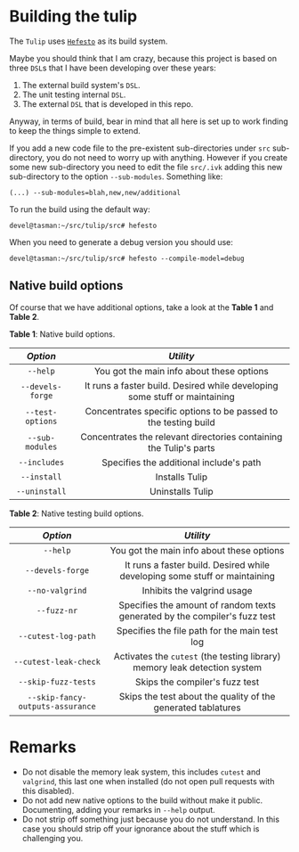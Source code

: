 # Building the tulip

The ``Tulip`` uses [``Hefesto``](https://github.com/rafael-santiago/hefesto) as its build system.

Maybe you should think that I am crazy, because this project is based on three ``DSL``s that I have been developing over
these years:

1. The external build system's ``DSL``.
2. The unit testing internal ``DSL``.
3. The external ``DSL`` that is developed in this repo.

Anyway, in terms of build, bear in mind that all here is set up to work finding to keep the things simple to extend.

If you add a new code file to the pre-existent sub-directories under ``src`` sub-directory, you do not need to
worry up with anything. However if you create some new sub-directory you need to edit the file ``src/.ivk``
adding this new sub-directory to the option ``--sub-modules``. Something like:

```
(...) --sub-modules=blah,new,new/additional
```

To run the build using the default way:

```
devel@tasman:~/src/tulip/src# hefesto
```

When you need to generate a debug version you should use:

```
devel@tasman:~/src/tulip/src# hefesto --compile-model=debug
```

## Native build options

Of course that we have additional options, take a look at the **Table 1** and **Table 2**.

**Table 1**: Native build options.

|            *Option*               |                             *Utility*                                              |
|:---------------------------------:|:----------------------------------------------------------------------------------:|
|           ``--help``              |        You got the main info about these options                                   |
|           ``--devels-forge``      |        It runs a faster build. Desired while developing some stuff or maintaining  |
|           ``--test-options``      |        Concentrates specific options to be passed to the testing build             |
|           ``--sub-modules``       |        Concentrates the relevant directories containing the Tulip's parts          |
|           ``--includes``          |        Specifies the additional include's path                                     |
|           ``--install``           |        Installs Tulip                                                              |
|           ``--uninstall``         |        Uninstalls Tulip                                                            |

**Table 2**: Native testing build options.

|            *Option*               |                             *Utility*                                              |
|:---------------------------------:|:----------------------------------------------------------------------------------:|
|           ``--help``              |        You got the main info about these options                                   |
|           ``--devels-forge``      |        It runs a faster build. Desired while developing some stuff or maintaining  |
|           ``--no-valgrind``       |        Inhibits the valgrind usage                                                 |
|           ``--fuzz-nr``           |        Specifies the amount of random texts generated by the compiler's fuzz test  |
|     ``--cutest-log-path``         |        Specifies the file path for the main test log                               |
|     ``--cutest-leak-check``       |        Activates the ``cutest`` (the testing library) memory leak detection system |
|     ``--skip-fuzz-tests``         |        Skips the compiler's fuzz test                                              |
| ``--skip-fancy-outputs-assurance``|        Skips the test about the quality of the generated tablatures                |

# Remarks

- Do not disable the memory leak system, this includes ``cutest`` and ``valgrind``, this last one when installed (do not open pull requests with this disabled).
- Do not add new native options to the build without make it public. Documenting, adding your remarks in ``--help`` output.
- Do not strip off something just because you do not understand. In this case you should strip off your ignorance about the stuff which is challenging you.


